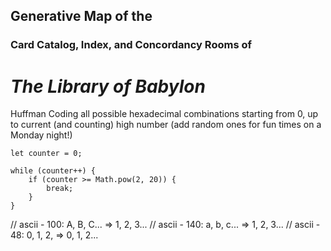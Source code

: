 ## Generative Map of the
### Card Catalog, Index, and Concordancy Rooms of
# _The Library of Babylon_

Huffman Coding all possible hexadecimal combinations
starting from 0, up to current (and counting) high number
    (add random ones for fun times on a Monday night!)


    let counter = 0;

    while (counter++) {
        if (counter >= Math.pow(2, 20)) {
            break;
        }
    }



// ascii - 100: A, B, C... => 1, 2, 3...
// ascii - 140: a, b, c... => 1, 2, 3...
// ascii - 48: 0, 1, 2, =>  0, 1, 2...